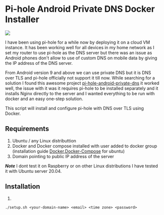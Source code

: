 # Pi-hole Android Private DNS Docker Installer 

<img src="https://raw.githubusercontent.com/sreejithag/pi-hole-android-private-dns-docker/main/assets/banner.png"> <br/>

I have been using pi-hole for a while now by deploying it on a cloud VM instance. It has been working well for all devices in my home network as I set my router to use pi-hole as the DNS server but there was an issue as Android phones don't allow to use of custom DNS on mobile data by giving the IP address of the DNS server.

From Android version 9 and above we can use private DNS but it is DNS over TLS and pi-hole officially not support it till now. While searching for a solution I found this awesome project [pi-hole-android-private-dns](https://github.com/varunsridharan/pi-hole-android-private-dns) it worked well, the issue with it was it requires pi-hole to be installed separately and it installs Nginx directly to the server and I wanted everything to be run with docker and an easy one-step solution.

This script will install and configure pi-hole with DNS over TLS using Docker. 

## Requirements 

1. Ubuntu / any Linux distributtion
2. Docker and Docker compose installed with user added to docker group (installation guide [Docker](https://www.digitalocean.com/community/tutorials/how-to-install-and-use-docker-on-ubuntu-20-04),[Docker-Compose](https://www.digitalocean.com/community/tutorials/how-to-install-and-use-docker-compose-on-ubuntu-20-04) for ubuntu)
3. Domain pointing to public IP address of the server

***Note*** I dont test it on Raspberry or on other Linux distributions I have tested it with Ubuntu server 20.04.

## Installation

1. 

`./setup.sh <your-domain-name> <email> <time zone> <password>`
